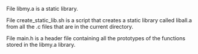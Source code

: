 File libmy.a is a static library.


File create_static_lib.sh is a script that creates a static library called liball.a from all the .c files that are in the current directory.


File main.h is a header file containing all the prototypes of the functions stored in the libmy.a library.

